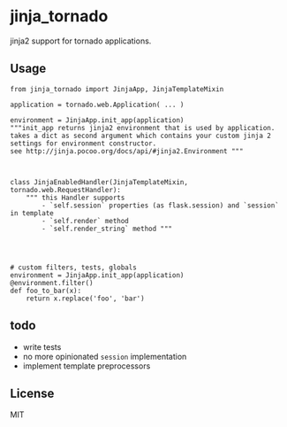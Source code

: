 jinja_tornado
=============

jinja2 support for tornado applications.

## Usage

    from jinja_tornado import JinjaApp, JinjaTemplateMixin

    application = tornado.web.Application( ... )

    environment = JinjaApp.init_app(application) 
    """init_app returns jinja2 environment that is used by application.
    takes a dict as second argument which contains your custom jinja 2
    settings for environment constructor.
    see http://jinja.pocoo.org/docs/api/#jinja2.Environment """



    class JinjaEnabledHandler(JinjaTemplateMixin, tornado.web.RequestHandler):
        """ this Handler supports
            - `self.session` properties (as flask.session) and `session` in template
            - `self.render` method
            - `self.render_string` method """




    # custom filters, tests, globals
    environment = JinjaApp.init_app(application)
    @environment.filter()
    def foo_to_bar(x):
        return x.replace('foo', 'bar')

## todo

- write tests
- no more opinionated `session` implementation
- implement template preprocessors

## License

MIT
